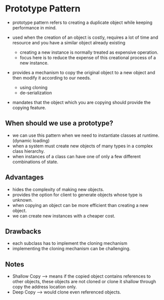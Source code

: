 # Prototype Pattern
- prototype pattern refers to creating a duplicate object while keeping performance in mind.
- used when the creation of an object is costly, requires a lot of time and resource and you have a similar object already existing
  - creating a new instance is normally treated as expensive operation.
  - focus here is to reduce the expense of this creational process of a new instance.

- provides a mechanism to copy the original object to a new object and then modify it according  to our needs.
  - using cloning
  - de-serialization
- mandates that the object which you are copying should provide the copying feature.

## When should we use a prototype?
- we can use this pattern when we need to instantiate classes at runtime. (dynamic loading)
- when a system must create new objects of many types in a complex class hierarchy.
- when instances of a class can have one of only a few different combinations of state.

## Advantages
- hides the complexity of making new objects.
- provides the option for client to generate objects whose type is unknown.
- when copying an object can be more efficient than creating a new object.
- we can create new instances with a cheaper cost.

## Drawbacks
- each subclass has to implement the cloning mechanism
- implementing the cloning mechanism can be challenging.


## Notes
- Shallow Copy --> means if the copied object contains references to other objects, these objects are not cloned or clone it shallow through copy the address location only.
- Deep Copy --> would clone even referenced objects.